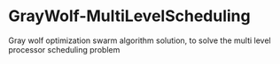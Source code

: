 # GrayWolf-MultiLevelScheduling
Gray wolf optimization swarm algorithm solution, to solve the multi level processor scheduling problem
